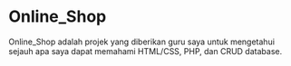 # Online_Shop
Online_Shop adalah projek yang diberikan guru saya untuk mengetahui sejauh apa saya dapat memahami HTML/CSS, PHP, dan CRUD database. 
